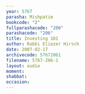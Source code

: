 ```yaml
---
year: 5767
parasha: Mishpatim
bookcode: "2"
fullparashacode: "206"
parashacode: "206"
title: Investing 101
author: Rabbi Eliezer Hirsch
date: 2007-02-17
archivecode: 57672061
filename: 5767-206-1
layout: audio
moment: 
shabbat: 
occasion: 
---
```

